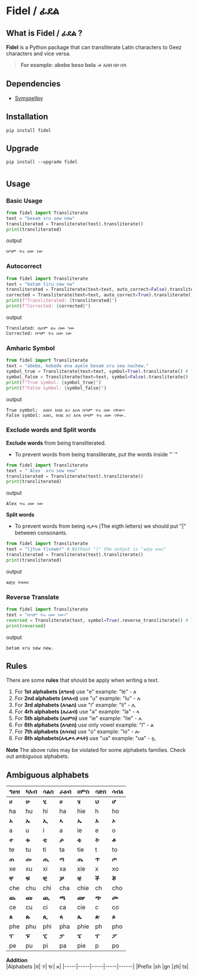 # **Fidel / ፊደል**
## What is **Fidel / ፊደል** ?
**Fidel** is a Python package that can transliterate Latin characters to Geez characters and vice versa. <br>
> **For example: abebe beso bela -> አበበ በሶ በላ**


## **Dependencies**
* [Symspellpy](https://github.com/mammothb/symspellpy)


## **Installation** 
```
pip install fidel
```
## **Upgrade**
```
pip install --upgrade fidel
```
#

## **Usage**

### **Basic Usage**
``` python
from fidel import Transliterate 
text = "bexam xru sew new"
transliterated = Transliterate(text).transliterate()
print(transliterated)
```
output
```
በጣም ጥሩ ሰው ነው
```

### **Autocorrect**
``` python
from fidel import Transliterate 
text = "betam tiru sew nw"
transliterated = Transliterate(text=text, auto_correct=False).transliterate() # The default is False
corrected = Transliterate(text=text, auto_correct=True).transliterate()
print(f"Transliterated: {transliterated}")
print(f"Corrected: {corrected}")

```
output
```
Translated: በታም ቲሩ ሰው ንው
Corrected: በጣም ጥሩ ሰው ነው
```
### **Amharic Symbol**
``` python 
from fidel import Transliterate 
text = "abebe, kebede ena ayele bexam xru sew nachew."
symbol_true = Transliterate(text=text, symbol=True).transliterate() # The default is True
symbol_false = Transliterate(text=text, symbol=False).transliterate()
print(f"True symbol: {symbol_true}")
print(f"False symbol: {symbol_false}")
```
output
```
True symbol:  አበበ፣ ከበደ እና አየለ በጣም ጥሩ ሰው ናቸው።
False symbol: አበበ, ከበደ እና አየለ በጣም ጥሩ ሰው ናቸው.
```
### **Exclude words** and **Split words**
**Exclude words** from being transliterated.
- To prevent words from being transliterate, put the words inside "``" 
``` python
from fidel import Transliterate
text = "`Alex` xru sew new"
transliterated = Transliterate(text).transliterate()
print(transliterated)

```
output
```
Alex ጥሩ ሰው ነው
```
**Split words**
- To prevent words from being ዲቃላ (The eigth letters) we should put "|" between consonants.
``` python
from fidel import Transliterate
text = "ljtua t|sewer" # Without "|" the output is "ልጅቷ ጸወር"
transliterated = Transliterate(text).transliterate()
print(transliterated)
```
output
```
ልጅቷ ትሰወር
```

### **Reverse Translate**
``` python
from fidel import Transliterate
text = "በጣም ጥሩ ሰው ነው።"
reversed = Transliterate(text, symbol=True).reverse_transliterate() # The default symbol value is True 
print(reversed)
```
output
```
betam xru sew new.
```

## **Rules** 
There are some **rules** that should be apply when writing a text.
 1. For **1st alphabets (ለግዕዝ)** use "e" example: "le" - ለ
 2. For **2nd alphabets (ለካእብ)** use "u" example: "lu" - ሉ
 3. For **3rd alphabets (ለሳልስ)** use "i" example: "li" - ሊ
 4. For **4rh alphabets (ለራዕብ)** use "a" example: "la" - ላ
 5. For **5th alphabets (ለሀምስ)** use "ie" example: "lie" - ሌ
 6. For **6th alphabets (ለሳድስ)** use only vowel example: "l" - ል
 7. For **7th alphabets (ለሳብዕ)** use "o" example: "lo" - ሎ
 8. For **8th alphabets(ለዲቃላ ቃላት)** use "ua" example: "ua" -  ሏ 

**Note** The above rules may be violated for some alphabets families. Check out ambiguous alphabets.
## **Ambiguous alphabets**

| ግዕዝ | ካእብ | ሳልስ | ራዕብ | ሀምስ | ሳድስ | ሳብዕ |
|-----|-----|-----|-----|------|-----|-----|
|  **ሀ**  |  **ሁ**  |  **ሂ**  |  **ሀ**  |  **ሄ**   |  **ህ**  |  **ሆ**  |
| ha  | hu  | hi  | ha  | hie  |  h  |  ho |
|  **አ**  |  **ኡ**  |  **ኢ**  |  **ኣ**  |  **ኤ**   |  **እ**  |  **ኦ**  |
|  a  |  u  |  i  |  a   |  ie  |  e  |  o  |
|  **ተ**  |  **ቱ**  |  **ቲ**  |  **ታ**  |  **ቴ**   |  **ት**  |  **ቶ**  |
|  te |  tu  |  ti  |  ta  |  tie   |  t  |  to  |
|  **ጠ**  |  **ጡ**  |  **ጢ** | **ጣ**  |  **ጤ**   |  **ጥ**  |  **ጦ**  |
|  xe  |  xu  |  xi  |  xa  |  xie   |  x  |  xo  |
|  **ቸ**  | **ቹ**  |  **ቺ**  |  **ቻ**  |  **ቼ**   |  **ች**  |  **ቾ**  |
|  che  |  chu  |  chi  |  cha  |  chie   |  ch  |  cho  |
|  **ጨ**  |  **ጩ** |  **ጪ**  |  **ጫ**  |  **ጬ**   | **ጭ** |  **ጮ**  |
|  ce  |  cu  |  ci  |  ca  |  cie   |  c  |  co  |
|  **ጰ**  |  **ጱ**  |  **ጲ**  |  **ጳ**  |  **ጴ**   |  **ጵ**  |  **ጶ**  |
|  phe  |  phu  |  phi  |  pha  |  phie   |  ph  |  pho  |
|  **ፐ**  |  **ፑ**  |  **ፒ**  |  **ፓ**  |  **ፔ**   |  **ፕ**  |  **ፖ**  |
|  pe  |  pu |  pi  |  pa  |  pie   |  p  |  po  |

**Addition** <br>
|Alphabets |ሸ| ኘ| ዥ| ጸ| 
|-----|-----|-----|-----|------|
|Prefix |sh |gn |zh| ts|
